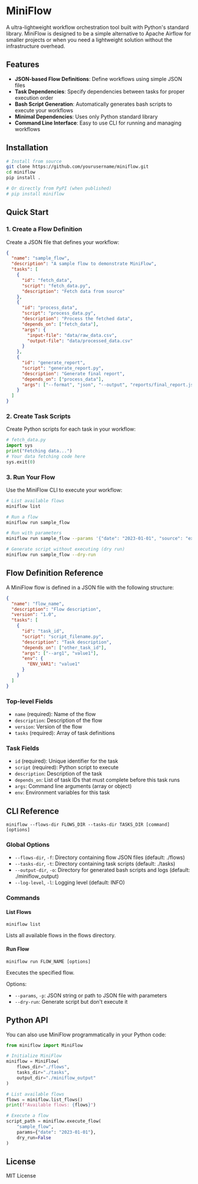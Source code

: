 # MiniFlow

A ultra-lightweight workflow orchestration tool built with Python's standard library. MiniFlow is designed to be a simple alternative to Apache Airflow for smaller projects or when you need a lightweight solution without the infrastructure overhead.

## Features

- **JSON-based Flow Definitions**: Define workflows using simple JSON files
- **Task Dependencies**: Specify dependencies between tasks for proper execution order
- **Bash Script Generation**: Automatically generates bash scripts to execute your workflows
- **Minimal Dependencies**: Uses only Python standard library
- **Command Line Interface**: Easy to use CLI for running and managing workflows

## Installation

```bash
# Install from source
git clone https://github.com/yourusername/miniflow.git
cd miniflow
pip install .

# Or directly from PyPI (when published)
# pip install miniflow
```

## Quick Start

### 1. Create a Flow Definition

Create a JSON file that defines your workflow:

```json
{
  "name": "sample_flow",
  "description": "A sample flow to demonstrate MiniFlow",
  "tasks": [
    {
      "id": "fetch_data",
      "script": "fetch_data.py",
      "description": "Fetch data from source"
    },
    {
      "id": "process_data",
      "script": "process_data.py",
      "description": "Process the fetched data",
      "depends_on": ["fetch_data"],
      "args": {
        "input-file": "data/raw_data.csv",
        "output-file": "data/processed_data.csv"
      }
    },
    {
      "id": "generate_report",
      "script": "generate_report.py",
      "description": "Generate final report",
      "depends_on": ["process_data"],
      "args": ["--format", "json", "--output", "reports/final_report.json"]
    }
  ]
}
```

### 2. Create Task Scripts

Create Python scripts for each task in your workflow:

```python
# fetch_data.py
import sys
print("Fetching data...")
# Your data fetching code here
sys.exit(0)
```

### 3. Run Your Flow

Use the MiniFlow CLI to execute your workflow:

```bash
# List available flows
miniflow list

# Run a flow
miniflow run sample_flow

# Run with parameters
miniflow run sample_flow --params '{"date": "2023-01-01", "source": "example"}'

# Generate script without executing (dry run)
miniflow run sample_flow --dry-run
```

## Flow Definition Reference

A MiniFlow flow is defined in a JSON file with the following structure:

```json
{
  "name": "flow_name",
  "description": "Flow description",
  "version": "1.0",
  "tasks": [
    {
      "id": "task_id",
      "script": "script_filename.py",
      "description": "Task description",
      "depends_on": ["other_task_id"],
      "args": ["--arg1", "value1"],
      "env": {
        "ENV_VAR1": "value1"
      }
    }
  ]
}
```

### Top-level Fields

- `name` (required): Name of the flow
- `description`: Description of the flow
- `version`: Version of the flow
- `tasks` (required): Array of task definitions

### Task Fields

- `id` (required): Unique identifier for the task
- `script` (required): Python script to execute
- `description`: Description of the task
- `depends_on`: List of task IDs that must complete before this task runs
- `args`: Command line arguments (array or object)
- `env`: Environment variables for this task

## CLI Reference

```
miniflow --flows-dir FLOWS_DIR --tasks-dir TASKS_DIR [command] [options]
```

### Global Options

- `--flows-dir`, `-f`: Directory containing flow JSON files (default: ./flows)
- `--tasks-dir`, `-t`: Directory containing task scripts (default: ./tasks)
- `--output-dir`, `-o`: Directory for generated bash scripts and logs (default: ./miniflow_output)
- `--log-level`, `-l`: Logging level (default: INFO)

### Commands

#### List Flows

```
miniflow list
```

Lists all available flows in the flows directory.

#### Run Flow

```
miniflow run FLOW_NAME [options]
```

Executes the specified flow.

Options:
- `--params`, `-p`: JSON string or path to JSON file with parameters
- `--dry-run`: Generate script but don't execute it

## Python API

You can also use MiniFlow programmatically in your Python code:

```python
from miniflow import MiniFlow

# Initialize MiniFlow
miniflow = MiniFlow(
    flows_dir="./flows",
    tasks_dir="./tasks",
    output_dir="./miniflow_output"
)

# List available flows
flows = miniflow.list_flows()
print(f"Available flows: {flows}")

# Execute a flow
script_path = miniflow.execute_flow(
    "sample_flow",
    params={"date": "2023-01-01"},
    dry_run=False
)
```

## License

MIT License